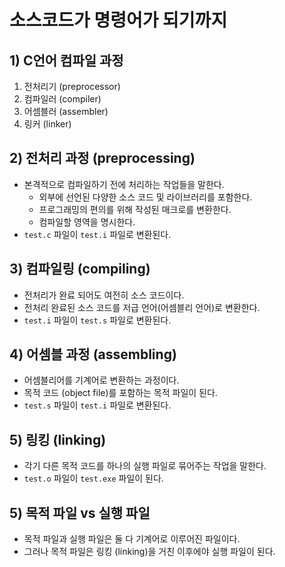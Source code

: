 # 소스코드가 명령어가 되기까지
## 1) C언어 컴파일 과정
1. 전처리기 (preprocessor)
2. 컴파일러 (compiler)
3. 어셈블러 (assembler)
4. 링커 (linker)

## 2) 전처리 과정 (preprocessing)
- 본격적으로 컴파일하기 전에 처리하는 작업들을 말한다.
	- 외부에 선언된 다양한 소스 코드 및 라이브러리를 포함한다.
	- 프로그래밍의 편의를 위해 작성된 매크로를 변환한다.
	- 컴파일할 영역을 명시한다.
- `test.c` 파일이 `test.i` 파일로 변환된다.

## 3) 컴파일링 (compiling)
- 전처리가 완료 되어도 여전히 소스 코드이다.
- 전처리 완료된 소스 코드를 저급 언어(어셈블리 언어)로 변환한다.
- `test.i` 파일이 `test.s` 파일로 변환된다.

## 4) 어셈블 과정 (assembling)
- 어셈블리어를 기계어로 변환하는 과정이다.
- 목적 코드 (object file)를 포함하는 목적 파일이 된다.
- `test.s` 파일이 `test.i` 파일로 변환된다.

## 5) 링킹 (linking)
- 각기 다른 목적 코드를 하나의 실행 파일로 묶어주는 작업을 말한다.
- `test.o` 파일이 `test.exe` 파일이 된다.

## 5) 목적 파일 vs 실행 파일
- 목적 파일과 실행 파일은 둘 다 기계어로 이루어진 파일이다.
- 그러나 목적 파일은 링킹 (linking)을 거친 이후에야 실행 파일이 된다.